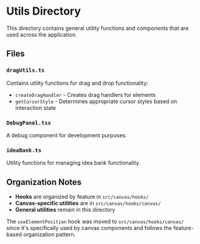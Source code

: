 # Utils Directory

This directory contains general utility functions and components that are used across the application.

## Files

### `dragUtils.ts`

Contains utility functions for drag and drop functionality:

- `createDragHandler` - Creates drag handlers for elements
- `getCursorStyle` - Determines appropriate cursor styles based on interaction state

### `DebugPanel.tsx`

A debug component for development purposes.

### `ideaBank.ts`

Utility functions for managing idea bank functionality.

## Organization Notes

- **Hooks** are organized by feature in `src/canvas/hooks/`
- **Canvas-specific utilities** are in `src/canvas/hooks/canvas/`
- **General utilities** remain in this directory

The `useElementPosition` hook was moved to `src/canvas/hooks/canvas/` since it's specifically used by canvas components and follows the feature-based organization pattern.
